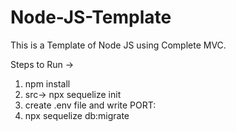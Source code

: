 # Node-JS-Template
This is a Template of Node JS using Complete MVC.

Steps to Run ->

1. npm install
2. src-> npx sequelize init
3. create .env file and write 
                        PORT:<port number>
4. npx sequelize db:migrate

